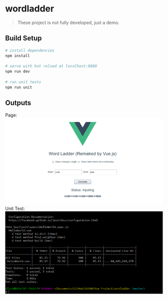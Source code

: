 # wordladder

> These project is not fully developed, just a demo.

## Build Setup

``` bash
# install dependencies
npm install

# serve with hot reload at localhost:8080
npm run dev

# run unit tests
npm run unit
```

## Outputs

Page:
![page](./1.png)
Unit Test:
![unit test](./2.png)
